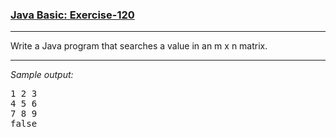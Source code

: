 ### [Java Basic: Exercise-120](https://www.w3resource.com/java-exercises/basic/java-basic-exercise-120.php)

***
<p> Write a Java program that searches a value in an m x n matrix.</p>

***
_Sample output:_
<pre class="output">1 2 3 
4 5 6 
7 8 9 
false
</pre>